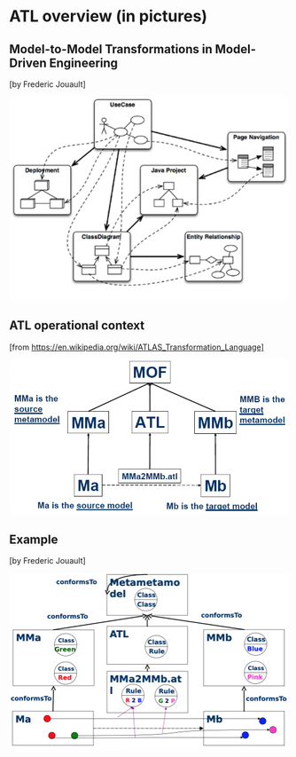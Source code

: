 # ATL overview (in pictures)

## Model-to-Model Transformations in Model-Driven Engineering
[by Frederic Jouault]

![Model-to-Model Transformations in MDE](img/transformations.png "Model-to-Model Transformations in MDE") 

## ATL operational context 
[from https://en.wikipedia.org/wiki/ATLAS_Transformation_Language]

![ATL operational context](img/Operational_context_of_ATL.png "ATL operational context") 

## Example 
[by Frederic Jouault]

![Transformation example](img/transformation-colors.png "Transformation example") 
